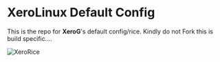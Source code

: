 # XeroLinux Default Config

This is the repo for **XeroG**'s default config/rice. Kindly do not Fork this is build specific....

![XeroRice](https://i.imgur.com/53WpbgA.png)
